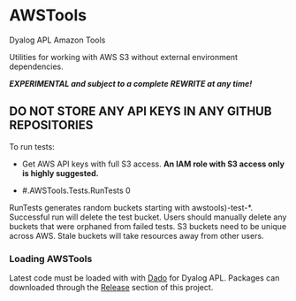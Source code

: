 # AWSTools
Dyalog APL Amazon Tools

Utilities for working with AWS S3 without external environment dependencies.  

***EXPERIMENTAL and subject to a complete REWRITE at any time!***  

## DO NOT STORE ANY API KEYS IN ANY GITHUB REPOSITORIES

To run tests:

- Get AWS API keys with full S3 access. **An IAM role with S3 access only is highly suggested.**

- #.AWSTools.Tests.RunTests 0

RunTests generates random buckets starting with awstools)-test-*. Successful run will delete the test bucket. Users should manually delete any buckets that were orphaned from failed tests. S3 buckets need to be unique across AWS. Stale buckets will take resources away from other users.

### Loading AWSTools

Latest code must be loaded with with [Dado](https://github.com/the-carlisle-group/Dado) for Dyalog APL. Packages can downloaded through the [Release](https://github.com/the-carlisle-group/AWSTools/releases/) section of this project.
